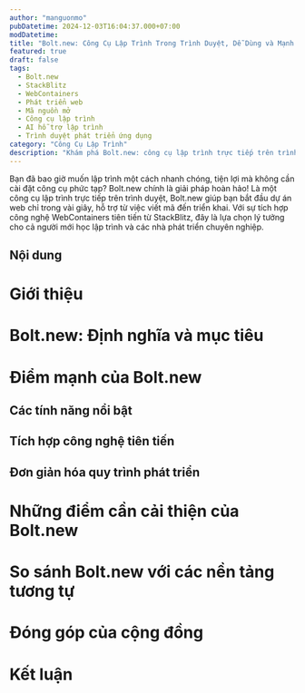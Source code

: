 ```yaml
---
author: "manguonmo"
pubDatetime: 2024-12-03T16:04:37.000+07:00
modDatetime: 
title: "Bolt.new: Công Cụ Lập Trình Trong Trình Duyệt, Dễ Dùng và Mạnh Mẽ"
featured: true
draft: false
tags:
  - Bolt.new
  - StackBlitz
  - WebContainers
  - Phát triển web
  - Mã nguồn mở
  - Công cụ lập trình
  - AI hỗ trợ lập trình
  - Trình duyệt phát triển ứng dụng
category: "Công Cụ Lập Trình"
description: "Khám phá Bolt.new: công cụ lập trình trực tiếp trên trình duyệt, không cần cài đặt. Dễ sử dụng, nhanh chóng và mạnh mẽ, phù hợp cho cả người mới bắt đầu và lập trình viên chuyên nghiệp."
---
```


Bạn đã bao giờ muốn lập trình một cách nhanh chóng, tiện lợi mà không cần cài đặt công cụ phức tạp? Bolt.new chính là giải pháp hoàn hảo! Là một công cụ lập trình trực tiếp trên trình duyệt, Bolt.new giúp bạn bắt đầu dự án web chỉ trong vài giây, hỗ trợ từ việc viết mã đến triển khai. Với sự tích hợp công nghệ WebContainers tiên tiến từ StackBlitz, đây là lựa chọn lý tưởng cho cả người mới học lập trình và các nhà phát triển chuyên nghiệp.

## Nội dung

# Giới thiệu

# Bolt.new: Định nghĩa và mục tiêu

# Điểm mạnh của Bolt.new

## Các tính năng nổi bật

## Tích hợp công nghệ tiên tiến

## Đơn giản hóa quy trình phát triển

# Những điểm cần cải thiện của Bolt.new

# So sánh Bolt.new với các nền tảng tương tự

# Đóng góp của cộng đồng

# Kết luận
